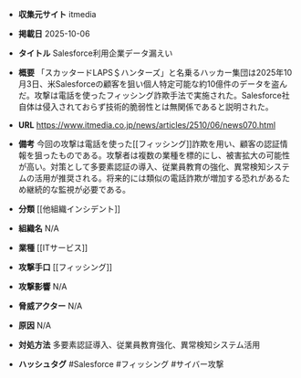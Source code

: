 - **収集元サイト**
itmedia

- **掲載日**
2025-10-06

- **タイトル**
Salesforce利用企業データ漏えい

- **概要**
「スカッタードLAPS＄ハンターズ」と名乗るハッカー集団は2025年10月3日、米Salesforceの顧客を狙い個人特定可能な約10億件のデータを盗んだ。攻撃は電話を使ったフィッシング詐欺手法で実施された。Salesforce社自体は侵入されておらず技術的脆弱性とは無関係であると説明された。

- **URL**
https://www.itmedia.co.jp/news/articles/2510/06/news070.html

- **備考**
今回の攻撃は電話を使った[[フィッシング]]詐欺を用い、顧客の認証情報を狙ったものである。攻撃者は複数の業種を標的にし、被害拡大の可能性が高い。対策として多要素認証の導入、従業員教育の強化、異常検知システムの活用が推奨される。将来的には類似の電話詐欺が増加する恐れがあるため継続的な監視が必要である。

- **分類**
[[他組織インシデント]]

- **組織名**
N/A

- **業種**
[[ITサービス]]

- **攻撃手口**
[[フィッシング]]

- **攻撃影響**
N/A

- **脅威アクター**
N/A

- **原因**
N/A

- **対処方法**
多要素認証導入、従業員教育強化、異常検知システム活用

- **ハッシュタグ**
#Salesforce #フィッシング #サイバー攻撃
